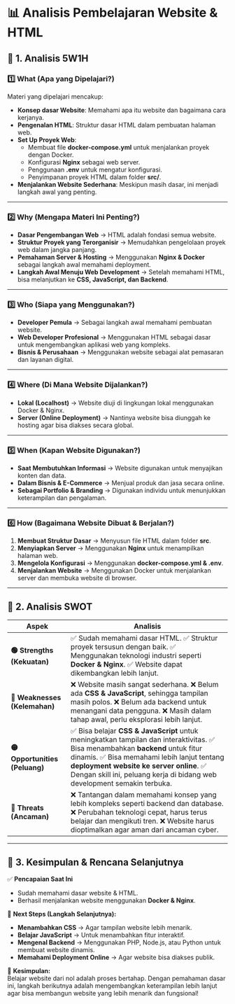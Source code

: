 # 📊 Analisis Pembelajaran Website & HTML  

## 📍 1. Analisis 5W1H  

### 1️⃣ **What (Apa yang Dipelajari?)**  
Materi yang dipelajari mencakup:  
- **Konsep dasar Website**: Memahami apa itu website dan bagaimana cara kerjanya.  
- **Pengenalan HTML**: Struktur dasar HTML dalam pembuatan halaman web.  
- **Set Up Proyek Web**:  
  - Membuat file **docker-compose.yml** untuk menjalankan proyek dengan Docker.  
  - Konfigurasi **Nginx** sebagai web server.  
  - Penggunaan **.env** untuk mengatur konfigurasi.  
  - Penyimpanan proyek HTML dalam folder **src/**.  
- **Menjalankan Website Sederhana**: Meskipun masih dasar, ini menjadi langkah awal yang penting.  

---

### 2️⃣ **Why (Mengapa Materi Ini Penting?)**  
- **Dasar Pengembangan Web** → HTML adalah fondasi semua website.  
- **Struktur Proyek yang Terorganisir** → Memudahkan pengelolaan proyek web dalam jangka panjang.  
- **Pemahaman Server & Hosting** → Menggunakan **Nginx & Docker** sebagai langkah awal memahami deployment.  
- **Langkah Awal Menuju Web Development** → Setelah memahami HTML, bisa melanjutkan ke **CSS, JavaScript, dan Backend**.  

---

### 3️⃣ **Who (Siapa yang Menggunakan?)**  
- **Developer Pemula** → Sebagai langkah awal memahami pembuatan website.  
- **Web Developer Profesional** → Menggunakan HTML sebagai dasar untuk mengembangkan aplikasi web yang kompleks.  
- **Bisnis & Perusahaan** → Menggunakan website sebagai alat pemasaran dan layanan digital.  

---

### 4️⃣ **Where (Di Mana Website Dijalankan?)**  
- **Lokal (Localhost)** → Website diuji di lingkungan lokal menggunakan Docker & Nginx.  
- **Server (Online Deployment)** → Nantinya website bisa diunggah ke hosting agar bisa diakses secara global.  

---

### 5️⃣ **When (Kapan Website Digunakan?)**  
- **Saat Membutuhkan Informasi** → Website digunakan untuk menyajikan konten dan data.  
- **Dalam Bisnis & E-Commerce** → Menjual produk dan jasa secara online.  
- **Sebagai Portfolio & Branding** → Digunakan individu untuk menunjukkan keterampilan dan pengalaman.  

---

### 6️⃣ **How (Bagaimana Website Dibuat & Berjalan?)**  
1. **Membuat Struktur Dasar** → Menyusun file HTML dalam folder **src**.  
2. **Menyiapkan Server** → Menggunakan **Nginx** untuk menampilkan halaman web.  
3. **Mengelola Konfigurasi** → Menggunakan **docker-compose.yml & .env**.  
4. **Menjalankan Website** → Menggunakan Docker untuk menjalankan server dan membuka website di browser.  

---

## 📍 2. Analisis SWOT  

| **Aspek**        | **Analisis** |
|-----------------|-------------|
| **🟢 Strengths (Kekuatan)** | ✅ Sudah memahami dasar HTML. ✅ Struktur proyek tersusun dengan baik. ✅ Menggunakan teknologi industri seperti **Docker & Nginx**. ✅ Website dapat dikembangkan lebih lanjut. |
| **🔴 Weaknesses (Kelemahan)** | ❌ Website masih sangat sederhana. ❌ Belum ada **CSS & JavaScript**, sehingga tampilan masih polos. ❌ Belum ada backend untuk menangani data pengguna. ❌ Masih dalam tahap awal, perlu eksplorasi lebih lanjut. |
| **🟡 Opportunities (Peluang)** | ✅ Bisa belajar **CSS & JavaScript** untuk meningkatkan tampilan dan interaktivitas. ✅ Bisa menambahkan **backend** untuk fitur dinamis. ✅ Bisa memahami lebih lanjut tentang **deployment website ke server online**. ✅ Dengan skill ini, peluang kerja di bidang web development semakin terbuka. |
| **🔵 Threats (Ancaman)** | ❌ Tantangan dalam memahami konsep yang lebih kompleks seperti backend dan database. ❌ Perubahan teknologi cepat, harus terus belajar dan mengikuti tren. ❌ Website harus dioptimalkan agar aman dari ancaman cyber. |

---

## 📍 3. Kesimpulan & Rencana Selanjutnya  

✅ **Pencapaian Saat Ini**  
- Sudah memahami dasar website & HTML.  
- Berhasil menjalankan website menggunakan **Docker & Nginx**.  

🎯 **Next Steps (Langkah Selanjutnya):**  
- **Menambahkan CSS** → Agar tampilan website lebih menarik.  
- **Belajar JavaScript** → Untuk menambahkan fitur interaktif.  
- **Mengenal Backend** → Menggunakan PHP, Node.js, atau Python untuk membuat website dinamis.  
- **Memahami Deployment Online** → Agar website bisa diakses publik.  

🚀 **Kesimpulan:**  
Belajar website dari nol adalah proses bertahap. Dengan pemahaman dasar ini, langkah berikutnya adalah mengembangkan keterampilan lebih lanjut agar bisa membangun website yang lebih menarik dan fungsional!  
